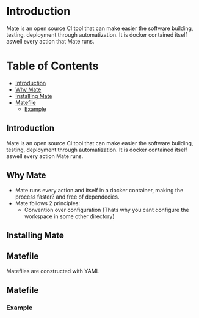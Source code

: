 Introduction
===================

Mate is an open source CI tool that can make easier the software building, testing, deployment through automatization. It is docker contained itself aswell every action that Mate runs.  

Table of Contents
=================

  * [Introduction](#introduction)
  * [Why Mate](#why-mate)
  * [Installing Mate](#installing-mate)
  * [Matefile](#matefile)
    * [Example](#matefile-example)
   
  
## Introduction

Mate is an open source CI tool that can make easier the software building, testing, deployment through automatization. It is docker contained itself aswell every action Mate runs.  


## Why Mate
- Mate runs every action and itself in a docker container, making the process faster? and free of dependecies. 
- Mate follows 2 principles: 
  - Convention over configuration (Thats why you cant configure the workspace in some other directory)

## Installing Mate


## Matefile
Matefiles are constructed with YAML

























## Matefile



### Example
 
